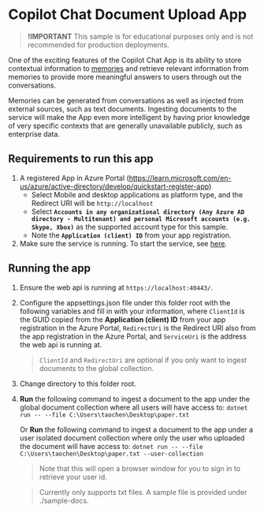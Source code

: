 ﻿# Copilot Chat Document Upload App

> **!IMPORTANT**
> This sample is for educational purposes only and is not recommended for production deployments.

One of the exciting features of the Copilot Chat App is its ability to store contextual information
to [memories](https://github.com/microsoft/semantic-kernel/blob/main/docs/EMBEDDINGS.md) and retrieve
relevant information from memories to provide more meaningful answers to users through out the conversations.

Memories can be generated from conversations as well as injected from external sources, such as text documents.
Ingesting documents to the service will make the App even more intelligent by having prior knowledge of very
specific contexts that are generally unavailable publicly, such as enterprise data.

## Requirements to run this app
1. A registered App in Azure Portal (https://learn.microsoft.com/en-us/azure/active-directory/develop/quickstart-register-app)
   - Select Mobile and desktop applications as platform type, and the Redirect URI will be `http://localhost`
   - Select **`Accounts in any organizational directory (Any Azure AD directory - Multitenant)
     and personal Microsoft accounts (e.g. Skype, Xbox)`** as the supported account
     type for this sample.
   - Note the **`Application (client) ID`** from your app registration.
2. Make sure the service is running. To start the service, see [here](../webapi/README.md).

## Running the app
1. Ensure the web api is running at `https://localhost:40443/`.
2. Configure the appsettings.json file under this folder root with the following variables and fill
   in with your information, where
   `ClientId` is the GUID copied from the **Application (client) ID** from your app registration in the Azure Portal,
   `RedirectUri` is the Redirect URI also from the app registration in the Azure Portal, and
   `ServiceUri` is the address the web api is running at.

   > `ClientId` and `RedirectUri` are optional if you only want to ingest documents to the global collection.
3. Change directory to this folder root.
4. **Run** the following command to ingest a document to the app under the global document collection where
   all users will have access to:
   `dotnet run -- --file C:\Users\taochen\Desktop\paper.txt`
   
   Or **Run** the following command to ingest a document to the app under a user isolated document collection where
   only the user who uploaded the document will have access to:
   `dotnet run -- --file C:\Users\taochen\Desktop\paper.txt --user-collection`

   > Note that this will open a browser window for you to sign in to retrieve your user id. 

   > Currently only supports txt files. A sample file is provided under ./sample-docs.